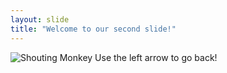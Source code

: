 ```yaml
---
layout: slide
title: "Welcome to our second slide!"
---
```

![Shouting Monkey](https://www.centerforgreatapes.org/themes/CGA/img/slider-2.jpg)
Use the left arrow to go back!
